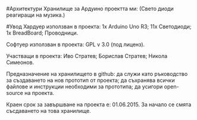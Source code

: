 #Архитектури
Хранилище за Ардуино проектта ми: (Свето диоди реагиращи на музика.)

#Увод
Хардуер използван в проекта: 1x Arduino Uno R3; 11x Светодиоди; 1x BreadBoard; Проводници.

Софтуер използван в проекта: GPL v 3.0 (под лиценз).

Участващи в проекта:
Иво Стратев; Борислав Стратев; Никола Симеонов.

Предназначение на хранилището в github:
да служи като ръководство за създаването на нов прототип от проекта; да съхранява всички файлове и инструкции необходими за прототипа; да усигори open-source на проекта.

Краен срок за завършване на проекта е: 01.06.2015.
За начало се смята съсдаването на това хранилище.
